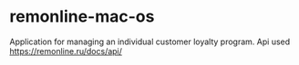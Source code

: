 # remonline-mac-os
Application for managing an individual customer loyalty program. Api used https://remonline.ru/docs/api/
